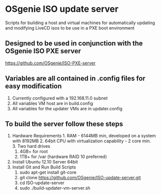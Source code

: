 OSgenie ISO update server
=========================

Scripts for building a host and virtual machines for automatically updating and modifying LiveCD isos to be use in a PXE boot environment

## Designed to be used in conjunction with the OSgenie ISO PXE server
https://github.com/OSgenie/ISO-PXE-server

## Variables are all contained in .config files for easy modification
  1. Currently configured with a 192.168.11.0 subnet 
  2. All variables VM host are in build.config
  3. All variables for the updater VMs are in updater.config 
  
## To build the server follow these steps
  1. Hardware Requirements
    1. RAM - 6144MB min, developed on a system with 8192MB
    2. 64bit CPU with virtualization capability - 2 core min.    
    3. Two hard drives
        1. 4GB+ for root
        2. 1TB+ for /var (hardware RAID 10 preferred)
  2. Install Ubuntu 12.10 Server 64bit
  3. Install Git and Run Build Scripts
      1. sudo apt-get install git-core
      2. git clone https://github.com/OSgenie/ISO-update-server.git
      3. cd ISO-update-server
      4. sudo ./build-updater-vm-server.sh